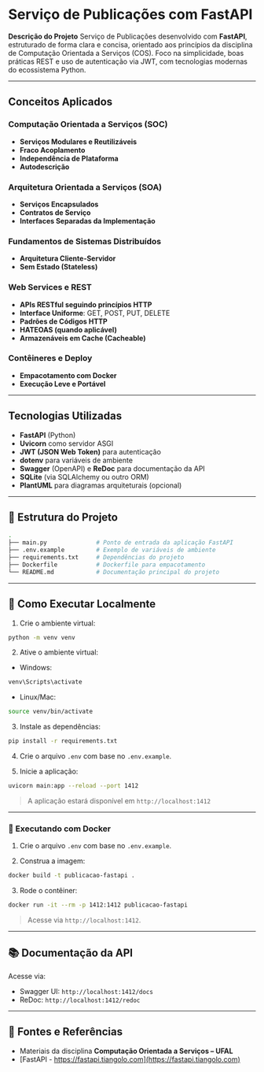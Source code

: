 # Serviço de Publicações com FastAPI

**Descrição do Projeto**
Serviço de Publicações desenvolvido com **FastAPI**, estruturado de forma clara e concisa, orientado aos princípios da disciplina de Computação Orientada a Serviços (COS).
Foco na simplicidade, boas práticas REST e uso de autenticação via JWT, com tecnologias modernas do ecossistema Python.

---

## Conceitos Aplicados

### Computação Orientada a Serviços (SOC)

* **Serviços Modulares e Reutilizáveis**
* **Fraco Acoplamento**
* **Independência de Plataforma**
* **Autodescrição**

### Arquitetura Orientada a Serviços (SOA)

* **Serviços Encapsulados**
* **Contratos de Serviço**
* **Interfaces Separadas da Implementação**

### Fundamentos de Sistemas Distribuídos

* **Arquitetura Cliente-Servidor**
* **Sem Estado (Stateless)**

### Web Services e REST

* **APIs RESTful seguindo princípios HTTP**
* **Interface Uniforme**: GET, POST, PUT, DELETE
* **Padrões de Códigos HTTP**
* **HATEOAS (quando aplicável)**
* **Armazenáveis em Cache (Cacheable)**

### Contêineres e Deploy

* **Empacotamento com Docker**
* **Execução Leve e Portável**

---

## Tecnologias Utilizadas

* **FastAPI** (Python)
* **Uvicorn** como servidor ASGI
* **JWT (JSON Web Token)** para autenticação
* **dotenv** para variáveis de ambiente
* **Swagger** (OpenAPI) e **ReDoc** para documentação da API
* **SQLite** (via SQLAlchemy ou outro ORM)
* **PlantUML** para diagramas arquiteturais (opcional)

---

## 📁 Estrutura do Projeto

```bash
.
├── main.py              # Ponto de entrada da aplicação FastAPI
├── .env.example         # Exemplo de variáveis de ambiente
├── requirements.txt     # Dependências do projeto
├── Dockerfile           # Dockerfile para empacotamento
└── README.md            # Documentação principal do projeto
```

---

## 🚀 Como Executar Localmente

1. Crie o ambiente virtual:

```bash
python -m venv venv
```

2. Ative o ambiente virtual:

* Windows:

```bash
venv\Scripts\activate
```

* Linux/Mac:

```bash
source venv/bin/activate
```

3. Instale as dependências:

```bash
pip install -r requirements.txt
```

4. Crie o arquivo `.env` com base no `.env.example`.

5. Inicie a aplicação:

```bash
uvicorn main:app --reload --port 1412
```

> A aplicação estará disponível em `http://localhost:1412`

---

### 🐳 Executando com Docker

1. Crie o arquivo `.env` com base no `.env.example`.

2. Construa a imagem:

```bash
docker build -t publicacao-fastapi .
```

3. Rode o contêiner:

```bash
docker run -it --rm -p 1412:1412 publicacao-fastapi
```

> Acesse via `http://localhost:1412`.

---

## 📚 Documentação da API

Acesse via:

* Swagger UI: `http://localhost:1412/docs`
* ReDoc: `http://localhost:1412/redoc`

---

## 📖 Fontes e Referências

* Materiais da disciplina **Computação Orientada a Serviços – UFAL**
* [FastAPI - https://fastapi.tiangolo.com](https://fastapi.tiangolo.com)
